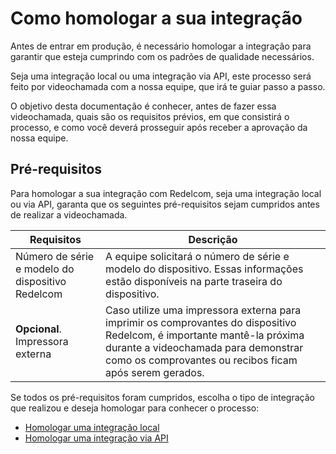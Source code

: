 # Como homologar a sua integração 

Antes de entrar em produção, é necessário homologar a integração para garantir que esteja cumprindo com os padrões de qualidade necessários. 

Seja uma integração local ou uma integração via API, este processo será feito por videochamada com a nossa equipe, que irá te guiar passo a passo. 

O objetivo desta documentação é conhecer, antes de fazer essa videochamada, quais são os requisitos prévios, em que consistirá o processo, e como você deverá prosseguir após receber a aprovação da nossa equipe. 


## Pré-requisitos

Para homologar a sua integração com Redelcom, seja uma integração local ou via API, garanta que os seguintes pré-requisitos sejam cumpridos antes de realizar a videochamada.

| Requisitos | Descrição |
|---|---|
| Número de série e modelo do dispositivo Redelcom | A equipe solicitará o número de série e modelo do dispositivo. Essas informações estão disponíveis na parte traseira do dispositivo. |
| **Opcional**. Impressora externa | Caso utilize uma impressora externa para imprimir os comprovantes do dispositivo Redelcom, é importante mantê-la próxima durante a videochamada para demonstrar como os comprovantes ou recibos ficam após serem gerados. |

Se todos os pré-requisitos foram cumpridos, escolha o tipo de integração que realizou e deseja homologar para conhecer o processo: 
 * [Homologar uma integração local](/developers/pt/docs/redelcom/how-tos/integration-homologation/local) 
 * [Homologar uma integração via API](/developers/pt/docs/redelcom/how-tos/integration-homologation/api)

